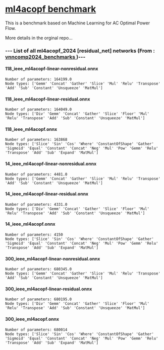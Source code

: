 # <a href = "https://github.com/AI4OPT/ml4acopf_benchmark"> ml4acopf benchmark </a>

This is a benchmark based on Machine Learning for AC Optimal Power Flow.

More details in the orginal repo...

### --- List of all ml4acopf_2024 [residual_net] networks (From :<a href = 'https://github.com/ChristopherBrix/vnncomp2024_benchmarks'> vnncomp2024_benchmarks </a>)---

#### 118_ieee_ml4acopf-linear-nonresidual.onnx 
	Number of parameters: 164199.0 
	Node types: ['Gemm' 'Concat' 'Gather' 'Slice' 'Mul' 'Relu' 'Transpose' 'Add' 'Sub' 'Constant' 'Unsqueeze' 'MatMul']

#### 118_ieee_ml4acopf-linear-residual.onnx 
	Number of parameters: 164049.0 
	Node types: ['Div' 'Gemm' 'Concat' 'Gather' 'Slice' 'Floor' 'Mul' 'Relu' 'Transpose' 'Add' 'Sub' 'Constant' 'Unsqueeze' 'MatMul']

#### 118_ieee_ml4acopf.onnx 
	Number of parameters: 163868 
	Node types: ['Slice' 'Sin' 'Cos' 'Where' 'ConstantOfShape' 'Gather' 'Sigmoid' 'Equal' 'Constant' 'Concat' 'Neg' 'Mul' 'Pow' 'Gemm' 'Relu' 'Transpose' 'Add' 'Sub' 'Expand' 'MatMul']

#### 14_ieee_ml4acopf-linear-nonresidual.onnx 
	Number of parameters: 4481.0 
	Node types: ['Gemm' 'Concat' 'Gather' 'Slice' 'Mul' 'Relu' 'Transpose' 'Add' 'Sub' 'Constant' 'Unsqueeze' 'MatMul']

#### 14_ieee_ml4acopf-linear-residual.onnx 
	Number of parameters: 4331.0 
	Node types: ['Div' 'Gemm' 'Concat' 'Gather' 'Slice' 'Floor' 'Mul' 'Relu' 'Transpose' 'Add' 'Sub' 'Constant' 'Unsqueeze' 'MatMul']

#### 14_ieee_ml4acopf.onnx 
	Number of parameters: 4150 
	Node types: ['Slice' 'Sin' 'Cos' 'Where' 'ConstantOfShape' 'Gather' 'Sigmoid' 'Equal' 'Constant' 'Concat' 'Neg' 'Mul' 'Pow' 'Gemm' 'Relu' 'Transpose' 'Add' 'Sub' 'Expand' 'MatMul']

#### 300_ieee_ml4acopf-linear-nonresidual.onnx 
	Number of parameters: 680345.0 
	Node types: ['Gemm' 'Concat' 'Gather' 'Slice' 'Mul' 'Relu' 'Transpose' 'Add' 'Sub' 'Constant' 'Unsqueeze' 'MatMul']

#### 300_ieee_ml4acopf-linear-residual.onnx 
	Number of parameters: 680195.0 
	Node types: ['Div' 'Gemm' 'Concat' 'Gather' 'Slice' 'Floor' 'Mul' 'Relu' 'Transpose' 'Add' 'Sub' 'Constant' 'Unsqueeze' 'MatMul']

#### 300_ieee_ml4acopf.onnx 
	Number of parameters: 680014 
	Node types: ['Slice' 'Sin' 'Cos' 'Where' 'ConstantOfShape' 'Gather' 'Sigmoid' 'Equal' 'Constant' 'Concat' 'Neg' 'Mul' 'Pow' 'Gemm' 'Relu' 'Transpose' 'Add' 'Sub' 'Expand' 'MatMul']

